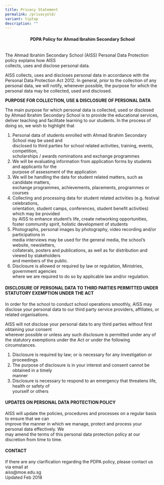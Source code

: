 ```yaml
---
title: Privacy Statement
permalink: /privacyold/
variant: tiptap
description: ""
---
```

<h4 style="text-align: center;"><strong>PDPA Policy for Ahmad Ibrahim Secondary School</strong></h4>
<p><br>The Ahmad Ibrahim Secondary School (AISS) Personal Data Protection policy explains how AISS<br>collects, uses and disclose personal data.</p>
<p>AISS collects, uses and discloses personal data in accordance with the Personal Data Protection Act 2012. In general, prior to the collection of any personal data, we will notify, whenever possible, the purpose for which the personal data may be collected, used and disclosed.</p>
<p><strong>PURPOSE FOR COLLECTION, USE &amp; DISCLOSURE OF PERSONAL DATA</strong></p>
<p>The main purpose for which personal data is collected, used or disclosed by Ahmad Ibrahim Secondary School is to provide the educational services, deliver teaching and facilitate learning to our students. In the process of doing so, we wish to highlight that</p>
<ol>
<li>Personal data of students enrolled with Ahmad Ibrahim Secondary School may be used and<br>disclosed to third parties for school related activities, training, events, competition,<br>scholarships / awards nominations and exchange programmes</li>
<li>We will be evaluating information from application forms by students and applicants for the<br>purpose of assessment of the application</li>
<li>We will be handling the data for student related matters, such as candidate matters,<br>exchange programmes, achievements, placements, programmes or courses</li>
<li>Collecting and processing data for student related activities (e.g. festival celebrations,<br>orientation, student camps, conferences, student benefit activities) which may be provided<br>by AISS to enhance student’s life, create networking opportunities, foster community spirit, holistic development of students</li>
<li>Photographs, personal images by photography, video recording and/or participations in<br>media interviews may be used for the general media, the school’s website, newsletters,<br>collaterals, posters and publications, as well as for distribution and viewed by stakeholders<br>and members of the public.</li>
<li>Disclosure is allowed or required by law or regulation, Ministries, government agencies<br>where we are required to do so by applicable law and/or regulation.</li>
</ol>
<h4><strong>DISCLOSURE OF PERSONAL DATA TO THIRD PARTIES PERMITTED UNDER</strong><br><strong>STATUTORY EXEMPTION UNDER THE ACT</strong></h4>
<p>In order for the school to conduct school operations smoothly, AISS may disclose your personal data to our third party service providers, affiliates, or related organisations.</p>
<p>AISS will not disclose your personal data to any third parties without first obtaining your consent<br>wherever possible or unless any such disclosure is permitted under any of the statutory exemptions under the Act or under the following circumstances.</p>
<ol>
<li>Disclosure is required by law; or is necessary for any investigation or proceedings</li>
<li>The purpose of disclosure is in your interest and consent cannot be obtained in a timely<br>manner</li>
<li>Disclosure is necessary to respond to an emergency that threatens life, health or safety of<br>yourself or others</li>
</ol>
<h4><strong>UPDATES ON PERSONAL DATA PROTECTION POLICY</strong></h4>
<p>AISS will update the policies, procedures and processes on a regular basis to ensure that we can<br>improve the manner in which we manage, protect and process your personal data effectively. We<br>may amend the terms of this personal data protection policy at our discretion from time to time.</p>
<h4><strong>CONTACT</strong></h4>
<p>If there are any clarification regarding the PDPA policy, please contact us via email at<br>aiss@moe.edu.sg<br>Updated Feb 2018</p>